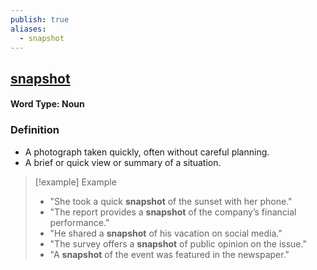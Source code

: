 ```yaml
---
publish: true
aliases:
  - snapshot
---
```


## [snapshot](https://dictionary.cambridge.org/dictionary/english/snapshot)
#### Word Type: Noun

### Definition
- A photograph taken quickly, often without careful planning.
- A brief or quick view or summary of a situation.

> [!example] Example
> 
> - "She took a quick **snapshot** of the sunset with her phone."
> - "The report provides a **snapshot** of the company’s financial performance."
> - "He shared a **snapshot** of his vacation on social media."
> - "The survey offers a **snapshot** of public opinion on the issue."
> - "A **snapshot** of the event was featured in the newspaper."
